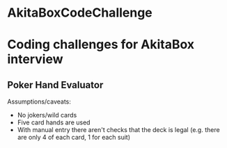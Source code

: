 # AkitaBoxCodeChallenge
<h1>Coding challenges for AkitaBox interview</h1>

<h2>Poker Hand Evaluator</h2>
Assumptions/caveats:
<ul>
<li> No jokers/wild cards </li>
<li> Five card hands are used</li>
<li> With manual entry there aren't checks that the deck is legal (e.g. there are only 4 of each card, 1 for each suit)
